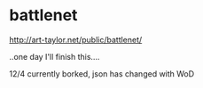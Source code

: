 battlenet
=========
http://art-taylor.net/public/battlenet/


..one day I'll finish this....

12/4
currently borked, json has changed with WoD
